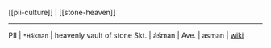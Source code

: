 [[pii-culture]] | [[stone-heaven]]

---

PII | `*Hákman` | heavenly vault of stone
Skt. | áśman | 
Ave. | asman | [wiki](https://en.wikipedia.org/wiki/Asman "Asman")